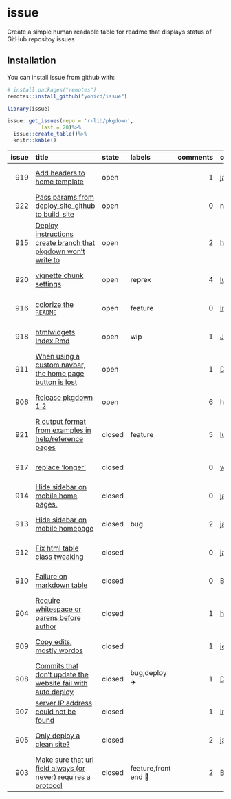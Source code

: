 
<!-- README.md is generated from README.Rmd. Please edit that file -->

# issue

Create a simple human readable table for readme that displays status of
GitHub repositoy issues

## Installation

You can install issue from github with:

``` r
# install.packages("remotes")
remotes::install_github("yonicd/issue")
```

``` r
library(issue)
```

``` r
issue::get_issues(repo = 'r-lib/pkgdown',
           last = 20)%>%
  issue::create_table()%>%
  knitr::kable()
```

| issue | title                                                                                                         | state  | labels                    | comments | opened\_by                                          | assigned\_to | created             | updated             | closed              |
| ----: | :------------------------------------------------------------------------------------------------------------ | :----- | :------------------------ | -------: | :-------------------------------------------------- | :----------- | :------------------ | :------------------ | :------------------ |
|   919 | [Add headers to home template](https://github.com/r-lib/pkgdown/issues/919)                                   | open   |                           |        1 | [jayhesselberth](https://github.com/jayhesselberth) |              | 2018-11-24 21:51:52 | 2018-12-01 13:35:41 | NA                  |
|   922 | [Pass params from deploy\_site\_github to build\_site](https://github.com/r-lib/pkgdown/issues/922)           | open   |                           |        0 | [noamross](https://github.com/noamross)             |              | 2018-11-29 11:56:16 | 2018-11-29 11:56:16 | NA                  |
|   915 | [Deploy instructions create branch that pkgdown won’t write to](https://github.com/r-lib/pkgdown/issues/915)  | open   |                           |        2 | [hadley](https://github.com/hadley)                 |              | 2018-11-22 16:15:06 | 2018-11-28 11:57:15 | NA                  |
|   920 | [vignette chunk settings](https://github.com/r-lib/pkgdown/issues/920)                                        | open   | reprex                    |        4 | [luca-scr](https://github.com/luca-scr)             |              | 2018-11-26 08:05:44 | 2018-11-26 22:01:13 | NA                  |
|   916 | [colorize the `README`](https://github.com/r-lib/pkgdown/issues/916)                                          | open   | feature                   |        0 | [IndrajeetPatil](https://github.com/IndrajeetPatil) |              | 2018-11-22 17:36:29 | 2018-11-26 18:33:07 | NA                  |
|   918 | [htmlwidgets Index.Rmd](https://github.com/r-lib/pkgdown/issues/918)                                          | open   | wip                       |        1 | [JohnCoene](https://github.com/JohnCoene)           |              | 2018-11-24 20:34:22 | 2018-11-26 14:08:24 | NA                  |
|   911 | [When using a custom navbar, the home page button is lost](https://github.com/r-lib/pkgdown/issues/911)       | open   |                           |        1 | [DavisVaughan](https://github.com/DavisVaughan)     |              | 2018-11-21 18:02:36 | 2018-11-22 00:36:26 | NA                  |
|   906 | [Release pkgdown 1.2](https://github.com/r-lib/pkgdown/issues/906)                                            | open   |                           |        6 | [hadley](https://github.com/hadley)                 |              | 2018-11-20 15:57:19 | 2018-11-20 23:14:38 | NA                  |
|   921 | [R output format from examples in help/reference pages](https://github.com/r-lib/pkgdown/issues/921)          | closed | feature                   |        5 | [luca-scr](https://github.com/luca-scr)             |              | 2018-11-26 08:12:40 | 2018-11-28 11:42:50 | 2018-11-28 11:42:50 |
|   917 | [replace ‘longer’](https://github.com/r-lib/pkgdown/issues/917)                                               | closed |                           |        0 | [wibeasley](https://github.com/wibeasley)           |              | 2018-11-23 04:41:27 | 2018-11-23 14:12:40 | 2018-11-23 14:12:39 |
|   914 | [Hide sidebar on mobile home pages.](https://github.com/r-lib/pkgdown/issues/914)                             | closed |                           |        0 | [jayhesselberth](https://github.com/jayhesselberth) |              | 2018-11-22 15:43:52 | 2018-11-22 18:37:09 | 2018-11-22 15:55:54 |
|   913 | [Hide sidebar on mobile homepage](https://github.com/r-lib/pkgdown/issues/913)                                | closed | bug                       |        2 | [jayhesselberth](https://github.com/jayhesselberth) |              | 2018-11-21 20:14:57 | 2018-11-22 15:55:54 | 2018-11-22 15:55:54 |
|   912 | [Fix html table class tweaking](https://github.com/r-lib/pkgdown/issues/912)                                  | closed |                           |        0 | [jayhesselberth](https://github.com/jayhesselberth) |              | 2018-11-21 18:49:12 | 2018-11-21 19:44:32 | 2018-11-21 19:20:14 |
|   910 | [Failure on markdown table](https://github.com/r-lib/pkgdown/issues/910)                                      | closed |                           |        0 | [Bisaloo](https://github.com/Bisaloo)               |              | 2018-11-21 16:31:12 | 2018-11-21 19:20:14 | 2018-11-21 19:20:14 |
|   904 | [Require whitespace or parens before author](https://github.com/r-lib/pkgdown/issues/904)                     | closed |                           |        1 | [hadley](https://github.com/hadley)                 |              | 2018-11-20 00:07:17 | 2018-11-20 22:03:02 | 2018-11-20 12:59:29 |
|   909 | [Copy edits, mostly wordos](https://github.com/r-lib/pkgdown/issues/909)                                      | closed |                           |        1 | [jennybc](https://github.com/jennybc)               |              | 2018-11-20 16:52:15 | 2018-11-20 16:54:02 | 2018-11-20 16:53:58 |
|   908 | [Commits that don’t update the website fail with auto deploy](https://github.com/r-lib/pkgdown/issues/908)    | closed | bug,deploy :airplane:     |        1 | [DavisVaughan](https://github.com/DavisVaughan)     |              | 2018-11-20 16:17:26 | 2018-11-20 16:26:26 | 2018-11-20 16:26:25 |
|   907 | [server IP address could not be found](https://github.com/r-lib/pkgdown/issues/907)                           | closed |                           |        1 | [IndrajeetPatil](https://github.com/IndrajeetPatil) |              | 2018-11-20 15:59:09 | 2018-11-20 16:15:51 | 2018-11-20 16:15:51 |
|   905 | [Only deploy a clean site?](https://github.com/r-lib/pkgdown/issues/905)                                      | closed |                           |        2 | [jayhesselberth](https://github.com/jayhesselberth) |              | 2018-11-20 15:12:19 | 2018-11-20 15:17:04 | 2018-11-20 15:17:04 |
|   903 | [Make sure that url field always (or never) requires a protocol](https://github.com/r-lib/pkgdown/issues/903) | closed | feature,front end :tulip: |        2 | [Bisaloo](https://github.com/Bisaloo)               |              | 2018-11-19 16:46:40 | 2018-11-20 15:17:04 | 2018-11-20 15:17:04 |

